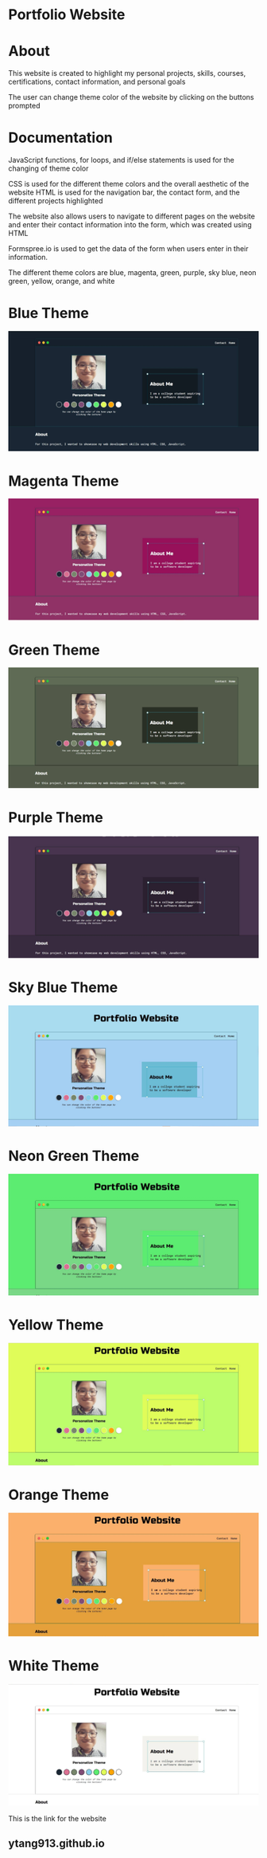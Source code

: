 # Portfolio Website

# About 
This website is created to highlight my personal projects, skills, courses, certifications, contact information, and personal goals 

The user can change theme color of the website by clicking on the buttons prompted 

# Documentation 

JavaScript functions, for loops, and if/else statements is used for the changing of theme color 

CSS is used for the different theme colors and the overall aesthetic of the website HTML is used for the navigation bar, the contact form, and the different projects highlighted 

The website also allows users to navigate to different pages on the website and enter their contact information into the form, which was created using HTML 

Formspree.io is used to get the data of the form when users enter in their information. 

The different theme colors are blue, magenta, green, purple, sky blue, neon green, yellow, orange, and white

# Blue Theme
![](images/Portfolio%20Website/blueTheme.jpg)
# Magenta Theme
![](images/Portfolio%20Website/magentaTheme.jpg)
# Green Theme
![](images/Portfolio%20Website/greenTheme.jpg)
# Purple Theme
![](images/Portfolio%20Website/purpleTheme.jpg)
# Sky Blue Theme
![](images/Portfolio%20Website/skyblueTheme.jpg)
# Neon Green Theme
![](images/Portfolio%20Website/neonGreenTheme.jpg)
# Yellow Theme 
![](images/Portfolio%20Website/yellowTheme.jpg)
# Orange Theme
![](images/Portfolio%20Website/orangeTheme.jpg)
# White Theme
![](images/Portfolio%20Website/whiteTheme.jpg)

This is the link for the website

## ytang913.github.io


